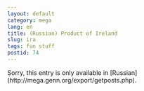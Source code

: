 ```yaml
---
layout: default
category: mega
lang: en
title: (Russian) Product of Ireland
slug: ira
tags: fun stuff 
postid: 74
---
```

<p>Sorry, this entry is only available in [Russian](http://mega.genn.org/export/getposts.php).</p>
